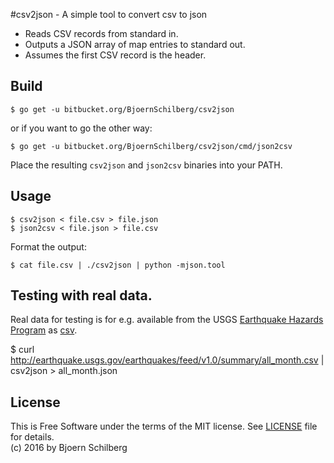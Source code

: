 #csv2json - A simple tool to convert csv to json

* Reads CSV records from standard in.
* Outputs a JSON array of map entries to standard out. 
* Assumes the first CSV record is the header.

## Build

    $ go get -u bitbucket.org/BjoernSchilberg/csv2json 

or if you want to go the other way:

    $ go get -u bitbucket.org/BjoernSchilberg/csv2json/cmd/json2csv

Place the resulting `csv2json` and `json2csv` binaries into your PATH.

## Usage

    $ csv2json < file.csv > file.json
    $ json2csv < file.json > file.csv

Format the output:

    $ cat file.csv | ./csv2json | python -mjson.tool

## Testing with real data.

Real data for testing is for e.g. available from the USGS [Earthquake Hazards
Program](http://earthquake.usgs.gov/earthquakes/) as
[csv](http://earthquake.usgs.gov/earthquakes/feed/v1.0/csv.php).

   $ curl http://earthquake.usgs.gov/earthquakes/feed/v1.0/summary/all_month.csv | csv2json > all_month.json


## License
This is Free Software under the terms of the MIT license.
See [LICENSE](LICENSE) file for details.  
(c) 2016 by Bjoern Schilberg
